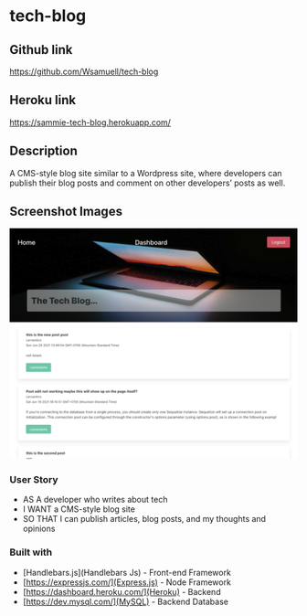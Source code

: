 # tech-blog


## Github link 
https://github.com/Wsamuell/tech-blog

## Heroku link 
https://sammie-tech-blog.herokuapp.com/

## Description 
A CMS-style blog site similar to a Wordpress site, where developers can publish their blog posts and comment on other developers’ posts as well.


## Screenshot Images
![screenshots of tech-blog app](public/img/sc-1.png)


### User Story
* AS A developer who writes about tech
* I WANT a CMS-style blog site
* SO THAT I can publish articles, blog posts, and my thoughts and opinions

### Built with
* [Handlebars.js](Handlebars Js) - Front-end Framework
* [https://expressjs.com/](Express.js) - Node Framework
* [https://dashboard.heroku.com/](Heroku) - Backend 
* [https://dev.mysql.com/](MySQL) - Backend Database
